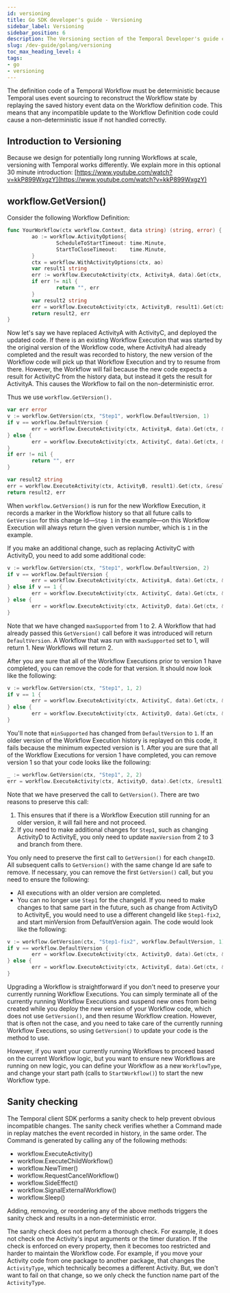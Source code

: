 ```yaml
---
id: versioning
title: Go SDK developer's guide - Versioning
sidebar_label: Versioning
sidebar_position: 6
description: The Versioning section of the Temporal Developer's guide covers how to update Workflow Definitions without causing non-deterministic behavior in current long-running Workflows.
slug: /dev-guide/golang/versioning
toc_max_heading_level: 4
tags:
- go
- versioning
---
```


<!-- THIS FILE IS GENERATED. DO NOT EDIT THIS FILE DIRECTLY -->

The definition code of a Temporal Workflow must be deterministic because Temporal uses event sourcing
to reconstruct the Workflow state by replaying the saved history event data on the Workflow
definition code. This means that any incompatible update to the Workflow Definition code could cause
a non-deterministic issue if not handled correctly.

## Introduction to Versioning

Because we design for potentially long running Workflows at scale, versioning with Temporal works differently. We explain more in this optional 30 minute introduction: [https://www.youtube.com/watch?v=kkP899WxgzY](https://www.youtube.com/watch?v=kkP899WxgzY)

## workflow.GetVersion()

Consider the following Workflow Definition:

```go
func YourWorkflow(ctx workflow.Context, data string) (string, error) {
        ao := workflow.ActivityOptions{
                ScheduleToStartTimeout: time.Minute,
                StartToCloseTimeout:    time.Minute,
        }
        ctx = workflow.WithActivityOptions(ctx, ao)
        var result1 string
        err := workflow.ExecuteActivity(ctx, ActivityA, data).Get(ctx, &result1)
        if err != nil {
                return "", err
        }
        var result2 string
        err = workflow.ExecuteActivity(ctx, ActivityB, result1).Get(ctx, &result2)
        return result2, err
}
```

Now let's say we have replaced ActivityA with ActivityC, and deployed the updated code. If there
is an existing Workflow Execution that was started by the original version of the Workflow code, where
ActivityA had already completed and the result was recorded to history, the new version of the Workflow
code will pick up that Workflow Execution and try to resume from there. However, the Workflow will fail
because the new code expects a result for ActivityC from the history data, but instead it gets the
result for ActivityA. This causes the Workflow to fail on the non-deterministic error.

Thus we use `workflow.GetVersion().`

```go
var err error
v := workflow.GetVersion(ctx, "Step1", workflow.DefaultVersion, 1)
if v == workflow.DefaultVersion {
        err = workflow.ExecuteActivity(ctx, ActivityA, data).Get(ctx, &result1)
} else {
        err = workflow.ExecuteActivity(ctx, ActivityC, data).Get(ctx, &result1)
}
if err != nil {
        return "", err
}

var result2 string
err = workflow.ExecuteActivity(ctx, ActivityB, result1).Get(ctx, &result2)
return result2, err
```

When `workflow.GetVersion()` is run for the new Workflow Execution, it records a marker in the Workflow history so that all future calls to `GetVersion` for this change Id—`Step 1` in the example—on this Workflow Execution will always return the given version number, which is `1` in the example.

If you make an additional change, such as replacing ActivityC with ActivityD, you need to
add some additional code:

```go
v := workflow.GetVersion(ctx, "Step1", workflow.DefaultVersion, 2)
if v == workflow.DefaultVersion {
        err = workflow.ExecuteActivity(ctx, ActivityA, data).Get(ctx, &result1)
} else if v == 1 {
        err = workflow.ExecuteActivity(ctx, ActivityC, data).Get(ctx, &result1)
} else {
        err = workflow.ExecuteActivity(ctx, ActivityD, data).Get(ctx, &result1)
}
```

Note that we have changed `maxSupported` from 1 to 2. A Workflow that had already passed this
`GetVersion()` call before it was introduced will return `DefaultVersion`. A Workflow that was run
with `maxSupported` set to 1, will return 1. New Workflows will return 2.

After you are sure that all of the Workflow Executions prior to version 1 have completed, you can remove the code for that version.
It should now look like the following:

```go
v := workflow.GetVersion(ctx, "Step1", 1, 2)
if v == 1 {
        err = workflow.ExecuteActivity(ctx, ActivityC, data).Get(ctx, &result1)
} else {
        err = workflow.ExecuteActivity(ctx, ActivityD, data).Get(ctx, &result1)
}
```

You'll note that `minSupported` has changed from `DefaultVersion` to `1`.
If an older version of the Workflow Execution history is replayed on this code, it fails because the minimum expected version is 1.
After you are sure that all of the Workflow Executions for version 1 have completed, you can remove version 1 so that your code looks like the following:

```go
_ := workflow.GetVersion(ctx, "Step1", 2, 2)
err = workflow.ExecuteActivity(ctx, ActivityD, data).Get(ctx, &result1)
```

Note that we have preserved the call to `GetVersion()`. There are two reasons to preserve this call:

1. This ensures that if there is a Workflow Execution still running for an older version, it will
   fail here and not proceed.
2. If you need to make additional changes for `Step1`, such as changing ActivityD to ActivityE, you
   only need to update `maxVersion` from 2 to 3 and branch from there.

You only need to preserve the first call to `GetVersion()` for each `changeID`. All subsequent calls to
`GetVersion()` with the same change Id are safe to remove. If necessary, you can remove the first
`GetVersion()` call, but you need to ensure the following:

- All executions with an older version are completed.
- You can no longer use `Step1` for the changeId. If you need to make changes to that same part in
  the future, such as change from ActivityD to ActivityE, you would need to use a different changeId
  like `Step1-fix2`, and start minVersion from DefaultVersion again. The code would look like the
  following:

```go
v := workflow.GetVersion(ctx, "Step1-fix2", workflow.DefaultVersion, 1)
if v == workflow.DefaultVersion {
        err = workflow.ExecuteActivity(ctx, ActivityD, data).Get(ctx, &result1)
} else {
        err = workflow.ExecuteActivity(ctx, ActivityE, data).Get(ctx, &result1)
}
```

Upgrading a Workflow is straightforward if you don't need to preserve your currently running Workflow Executions.
You can simply terminate all of the currently running Workflow Executions and suspend new ones from being created while you deploy the new version of your Workflow code, which does not use `GetVersion()`, and then resume Workflow creation.
However, that is often not the case, and you need to take care of the currently running Workflow Executions, so using `GetVersion()` to update your code is the method to use.

However, if you want your currently running Workflows to proceed based on the current Workflow logic,
but you want to ensure new Workflows are running on new logic, you can define your Workflow as a
new `WorkflowType`, and change your start path (calls to `StartWorkflow()`) to start the new Workflow
type.

## Sanity checking

The Temporal client SDK performs a sanity check to help prevent obvious incompatible changes.
The sanity check verifies whether a Command made in replay matches the event recorded in history,
in the same order. The Command is generated by calling any of the following methods:

- workflow.ExecuteActivity()
- workflow.ExecuteChildWorkflow()
- workflow.NewTimer()
- workflow.RequestCancelWorkflow()
- workflow.SideEffect()
- workflow.SignalExternalWorkflow()
- workflow.Sleep()

Adding, removing, or reordering any of the above methods triggers the sanity check and results in
a non-deterministic error.

The sanity check does not perform a thorough check. For example, it does not check on the Activity's
input arguments or the timer duration. If the check is enforced on every property, then it becomes
too restricted and harder to maintain the Workflow code. For example, if you move your Activity code
from one package to another package, that changes the `ActivityType`, which technically becomes a different
Activity. But, we don't want to fail on that change, so we only check the function name part of the
`ActivityType`.
